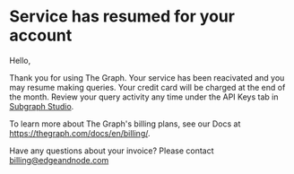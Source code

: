 # Service has resumed for your account

Hello,

Thank you for using The Graph. Your service has been reacivated and you may resume making queries. Your credit card will be charged at the end of the month. Review your query activity any time under the API Keys tab in <a href="https://thegraph.com/studio/billing/">Subgraph Studio</a>.

To learn more about The Graph's billing plans, see our Docs at https://thegraph.com/docs/en/billing/.

Have any questions about your invoice? Please contact <a href="mailto:billing@edgeandnode.com">billing@edgeandnode.com</a>

<subscriptions-footer />
